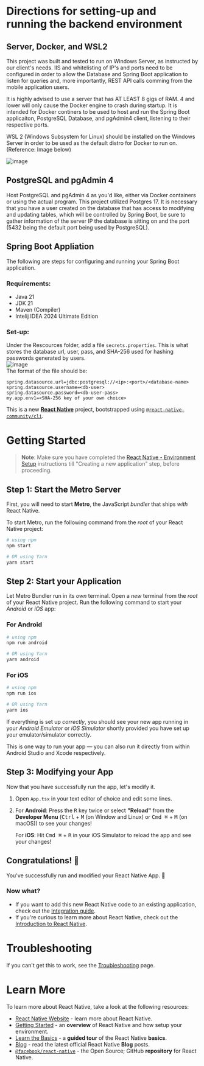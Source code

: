 # Directions for setting-up and running the backend environment

## Server, Docker, and WSL2

This project was built and tested to run on Windows Server, as instructed by our client's needs. IIS and whitelisting of IP's and ports need to be configured in order to allow the Database and Spring Boot application to listen for queries and, more importantly, REST API calls comming from the mobile application users.  

It is highly advised to use a server that has AT LEAST 8 gigs of RAM. 4 and lower will only cause the Docker engine to crash during startup. It is intended for Docker continers to be used to host and run the Spring Boot applicaiton, PostgreSQL Database, and pgAdmin4 client, listening to their respective ports.  

WSL 2 (Windows Subsystem for Linux) should be installed on the Windows Server in order to be used as the default distro for Docker to run on. (Reference: Image below)  

![image](https://github.com/user-attachments/assets/e0f6ee2a-8d52-4142-806c-474ecfeefe34)  

## PostgreSQL and pgAdmin 4

Host PostgreSQL and pgAdmin 4 as you'd like, either via Docker containers or using the actual program. This project utilized Postgres 17. It is necessary that you have a user created on the database that has access to modifying and updating tables, which will be controlled by Spring Boot, be sure to gather information of the server IP the database is sitting on and the port (5432 being the default port being used by PostgreSQL).

## Spring Boot Appliation

The following are steps for configuring and running your Spring Boot application.  

### Requirements:

* Java 21
* JDK 21
* Maven (Compiler)
* Intelij IDEA 2024 Ultimate Edition

### Set-up:

Under the Rescources folder, add a file `secrets.properties`. This is what stores the database url, user, pass, and SHA-256 used for hashing passwords generated by users.  
![image](https://github.com/user-attachments/assets/fff2dac8-bdc4-47de-ab66-0b62f398f2a3)  
The format of the file should be:  
```
spring.datasource.url=jdbc:postgresql://<ip>:<port>/<database-name>
spring.datasource.username=<db-user>
spring.datasource.password=<db-user-pass>
my.app.env1=<SHA-256 key of your own choice>
```














This is a new [**React Native**](https://reactnative.dev) project, bootstrapped using [`@react-native-community/cli`](https://github.com/react-native-community/cli).

# Getting Started

>**Note**: Make sure you have completed the [React Native - Environment Setup](https://reactnative.dev/docs/environment-setup) instructions till "Creating a new application" step, before proceeding.

## Step 1: Start the Metro Server

First, you will need to start **Metro**, the JavaScript _bundler_ that ships _with_ React Native.

To start Metro, run the following command from the _root_ of your React Native project:

```bash
# using npm
npm start

# OR using Yarn
yarn start
```

## Step 2: Start your Application

Let Metro Bundler run in its _own_ terminal. Open a _new_ terminal from the _root_ of your React Native project. Run the following command to start your _Android_ or _iOS_ app:

### For Android

```bash
# using npm
npm run android

# OR using Yarn
yarn android
```

### For iOS

```bash
# using npm
npm run ios

# OR using Yarn
yarn ios
```

If everything is set up _correctly_, you should see your new app running in your _Android Emulator_ or _iOS Simulator_ shortly provided you have set up your emulator/simulator correctly.

This is one way to run your app — you can also run it directly from within Android Studio and Xcode respectively.

## Step 3: Modifying your App

Now that you have successfully run the app, let's modify it.

1. Open `App.tsx` in your text editor of choice and edit some lines.
2. For **Android**: Press the <kbd>R</kbd> key twice or select **"Reload"** from the **Developer Menu** (<kbd>Ctrl</kbd> + <kbd>M</kbd> (on Window and Linux) or <kbd>Cmd ⌘</kbd> + <kbd>M</kbd> (on macOS)) to see your changes!

   For **iOS**: Hit <kbd>Cmd ⌘</kbd> + <kbd>R</kbd> in your iOS Simulator to reload the app and see your changes!

## Congratulations! :tada:

You've successfully run and modified your React Native App. :partying_face:

### Now what?

- If you want to add this new React Native code to an existing application, check out the [Integration guide](https://reactnative.dev/docs/integration-with-existing-apps).
- If you're curious to learn more about React Native, check out the [Introduction to React Native](https://reactnative.dev/docs/getting-started).

# Troubleshooting

If you can't get this to work, see the [Troubleshooting](https://reactnative.dev/docs/troubleshooting) page.

# Learn More

To learn more about React Native, take a look at the following resources:

- [React Native Website](https://reactnative.dev) - learn more about React Native.
- [Getting Started](https://reactnative.dev/docs/environment-setup) - an **overview** of React Native and how setup your environment.
- [Learn the Basics](https://reactnative.dev/docs/getting-started) - a **guided tour** of the React Native **basics**.
- [Blog](https://reactnative.dev/blog) - read the latest official React Native **Blog** posts.
- [`@facebook/react-native`](https://github.com/facebook/react-native) - the Open Source; GitHub **repository** for React Native.
